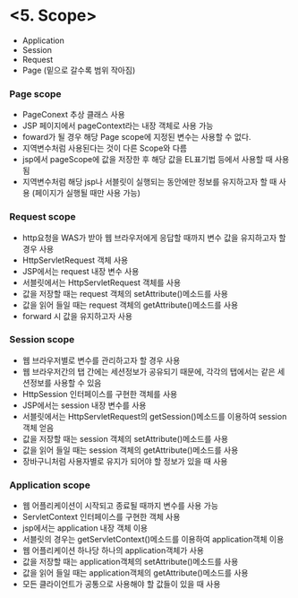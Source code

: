 # <5. Scope>

- Application
- Session
- Request
- Page
(밑으로 갈수록 범위 작아짐)

### Page scope

- PageConext 추상 클래스 사용
- JSP 페이지에서 pageContext라는 내장 객체로 사용 가능
- foward가 될 경우 해당 Page scope에 지정된 변수는 사용할 수 없다.
- 지역변수처럼 사용된다는 것이 다른 Scope와 다름
- jsp에서 pageScope에 값을 저장한 후 해당 값을 EL표기법 등에서 사용할 때 사용됨
- 지역변수처럼 해당 jsp나 서블릿이 실행되는 동안에만 정보를 유지하고자 할 때 사용
(페이지가 실행될 때만 사용 가능)

### Request scope

- http요청을 WAS가 받아 웹 브라우저에게 응답할 때까지 변수 값을 유지하고자 할 경우 사용
- HttpServletRequest 객체 사용
- JSP에서는 request 내장 변수 사용
- 서블릿에서는 HttpServletRequest 객체를 사용
- 값을 저장할 때는 request 객체의 setAttribute()메소드를 사용
- 값을 읽어 들일 때는 request 객체의 getAttribute()메소드를 사용
- forward 시 값을 유지하고자 사용

### Session scope

- 웹 브라우저별로 변수를 관리하고자 할 경우 사용
- 웹 브라우저간의 탭 간에는 세션정보가 공유되기 때문에, 각각의 탭에서는 같은 세션정보를 사용할 수 있음
- HttpSession 인터페이스를 구현한 객체를 사용
- JSP에서는 session 내장 변수를 사용
- 서블릿에서는 HttpServletRequest의 getSession()메소드를 이용하여 session 객체 얻음
- 값을 저장할 때는 session 객체의 setAttribute()메소드를 사용
- 값을 읽어 들일 때는 session 객체의 getAttribute()메소드를 사용
- 장바구니처럼 사용자별로 유지가 되어야 할 정보가 있을 때 사용

### Application scope

- 웹 어플리케이션이 시작되고 종료될 때까지 변수를 사용 가능
- ServletContext 인터페이스를 구현한 객체 사용
- jsp에서는 application 내장 객체 이용
- 서블릿의 경우는 getServletContext()메소드를 이용하여 application객체 이용
- 웹 어플리케이션 하나당 하나의 application객체가 사용
- 값을 저장할 때는 application객체의 setAttribute()메소드를 사용
- 값을 읽어 들일 때는 application객체의 getAttribute()메소드를 사용
- 모든 클라이언트가 공통으로 사용해야 할 값들이 있을 때 사용
